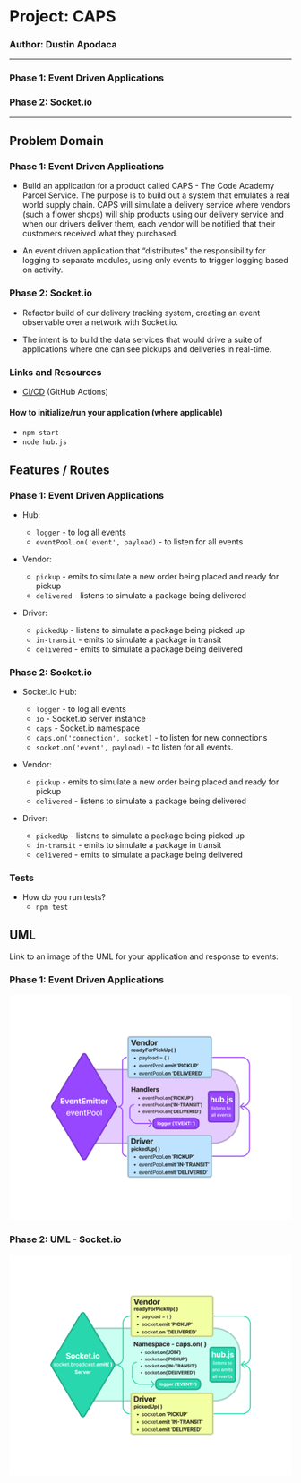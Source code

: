 # Project: CAPS
### Author: Dustin Apodaca
---

### Phase 1: Event Driven Applications
### Phase 2: Socket.io
---

##  Problem Domain
### Phase 1: Event Driven Applications

- Build an application for a product called CAPS - The Code Academy Parcel Service. The purpose is to build out a system that emulates a real world supply chain. CAPS will simulate a delivery service where vendors (such a flower shops) will ship products using our delivery service and when our drivers deliver them, each vendor will be notified that their customers received what they purchased.

- An event driven application that “distributes” the responsibility for logging to separate modules, using only events to trigger logging based on activity.

### Phase 2: Socket.io

- Refactor build of our delivery tracking system, creating an event observable over a network with Socket.io.

- The intent is to build the data services that would drive a suite of applications where one can see pickups and deliveries in real-time.

### Links and Resources

- [CI/CD](https://github.com/dustinapodaca/caps/actions) (GitHub Actions)
<!-- - [Prod Deployment]()
- [Dev Deployment]() -->

#### How to initialize/run your application (where applicable)

- `npm start`
- `node hub.js`
##  Features / Routes
### Phase 1: Event Driven Applications

- Hub:
  - `logger` - to log all events
  - `eventPool.on('event', payload)` - to listen for all events

- Vendor:
  - `pickup` - emits to simulate a new order being placed and ready for pickup
  - `delivered` - listens to simulate a package being delivered

- Driver:
  - `pickedUp` - listens to simulate a package being picked up
  - `in-transit` - emits to simulate a package in transit
  - `delivered` - emits to simulate a package being delivered

### Phase 2: Socket.io

- Socket.io Hub:
  - `logger` - to log all events
  - `io` - Socket.io server instance
  - `caps` - Socket.io namespace
  - `caps.on('connection', socket)` - to listen for new connections
  - `socket.on('event', payload)` - to listen for all events.

- Vendor:
  - `pickup` - emits to simulate a new order being placed and ready for pickup
  - `delivered` - listens to simulate a package being delivered

- Driver:
  - `pickedUp` - listens to simulate a package being picked up
  - `in-transit` - emits to simulate a package in transit
  - `delivered` - emits to simulate a package being delivered

### Tests

- How do you run tests?
  - `npm test`

##  UML
Link to an image of the UML for your application and response to events:
### Phase 1: Event Driven Applications

![UML](./assets/img/UML-EventDrivenListener.png)

### Phase 2: UML - Socket.io

![UML](./assets/img/UML-SocketListener.png)
